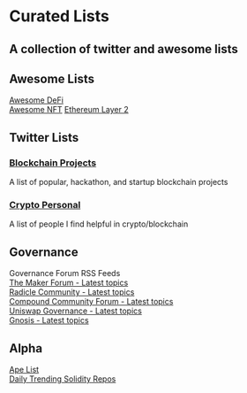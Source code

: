 # Curated Lists

## A collection of twitter and awesome lists

## Awesome Lists
[Awesome DeFi](https://github.com/Lucas-Kohorst/awesome-defi)   
[Awesome NFT](https://github.com/Lucas-Kohorst/awesome-nft)
[Ethereum Layer 2](https://github.com/Lucas-Kohorst/awesome-layer-2)

## Twitter Lists

### [Blockchain Projects](https://twitter.com/i/lists/1317835021076529153?s=20)

A list of popular, hackathon, and startup blockchain projects

### [Crypto Personal](https://twitter.com/i/lists/1310246472512921609?s=20)

A list of people I find helpful in crypto/blockchain

## Governance

Governance Forum RSS Feeds   
[The Maker Forum - Latest topics](https://forum.makerdao.com/latest.rss)   
[Radicle Community - Latest topics](https://radicle.community/latest.rss)   
[Compound Community Forum - Latest topics](https://www.comp.xyz/latest.rss)   
[Uniswap Governance - Latest topics](https://gov.uniswap.org/latest.rss)   
[Gnosis - Latest topics](https://forum.gnosis.io/latest.rss)   

## Alpha
[Ape List](https://github.com/Lucas-Kohorst/ape-lists)     
[Daily Trending Solidity Repos](https://github.com/vitalets/github-trending-repos/issues/151)

